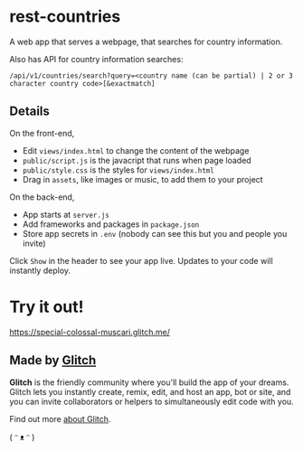 # rest-countries

A web app that serves a webpage, that searches for country information.

Also has API for country information searches:

`/api/v1/countries/search?query=<country name (can be partial) | 2 or 3 character country code>[&exactmatch]`


## Details

On the front-end,

- Edit `views/index.html` to change the content of the webpage
- `public/script.js` is the javacript that runs when page loaded
- `public/style.css` is the styles for `views/index.html`
- Drag in `assets`, like images or music, to add them to your project

On the back-end,

- App starts at `server.js`
- Add frameworks and packages in `package.json`
- Store app secrets in `.env` (nobody can see this but you and people you invite)

Click `Show` in the header to see your app live. Updates to your code will instantly deploy.

# Try it out!

https://special-colossal-muscari.glitch.me/


## Made by [Glitch](https://glitch.com/)

**Glitch** is the friendly community where you'll build the app of your dreams. Glitch lets you instantly create, remix, edit, and host an app, bot or site, and you can invite collaborators or helpers to simultaneously edit code with you.

Find out more [about Glitch](https://glitch.com/about).

( ᵔ ᴥ ᵔ )
